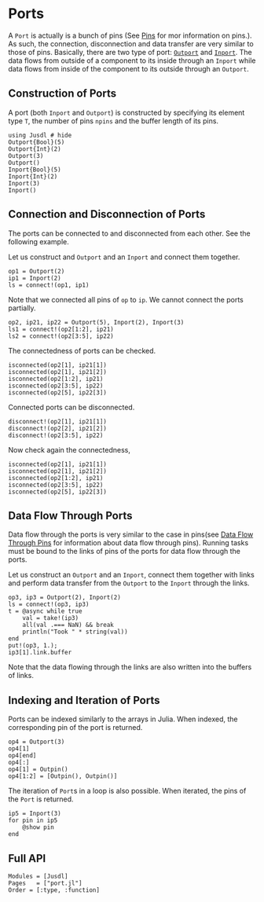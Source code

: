  # Ports

A `Port` is actually is a bunch of pins (See [Pins](@ref) for mor information on pins.). As such, the connection, disconnection and data transfer are very similar to those of pins. Basically, there are two type of port: [`Outport`](@ref) and [`Inport`](@ref). The data flows from outside of a component to its inside through an `Inport` while data flows from inside of the component to its outside through an `Outport`.

## Construction of Ports
A port (both `Inport` and `Outport`) is constructed by specifying its element type `T`, the number of pins `npins` and the buffer length of its pins.

```@repl port_example_1
using Jusdl # hide
Outport{Bool}(5)
Outport{Int}(2) 
Outport(3) 
Outport() 
Inport{Bool}(5)
Inport{Int}(2) 
Inport(3) 
Inport() 
```

## Connection and Disconnection of Ports
The ports can be connected to and disconnected from each other. See the following example.

Let us construct and `Outport` and an `Inport` and connect them together.
```@repl port_example_1
op1 = Outport(2)  
ip1 = Inport(2) 
ls = connect!(op1, ip1)
```
Note that we connected all pins of `op` to `ip`. We cannot connect the ports partially. 
```@repl port_example_1
op2, ip21, ip22 = Outport(5), Inport(2), Inport(3) 
ls1 = connect!(op2[1:2], ip21)
ls2 = connect!(op2[3:5], ip22)
```
The connectedness of ports can be checked. 
```@repl port_example_1
isconnected(op2[1], ip21[1])
isconnected(op2[1], ip21[2])
isconnected(op2[1:2], ip21)
isconnected(op2[3:5], ip22)
isconnected(op2[5], ip22[3])
```
Connected ports can be disconnected.
```@repl port_example_1
disconnect!(op2[1], ip21[1])
disconnect!(op2[2], ip21[2])
disconnect!(op2[3:5], ip22)
```
Now check again the connectedness,
```@repl port_example_1
isconnected(op2[1], ip21[1])
isconnected(op2[1], ip21[2])
isconnected(op2[1:2], ip21)
isconnected(op2[3:5], ip22)
isconnected(op2[5], ip22[3])
```

## Data Flow Through Ports
Data flow through the ports is very similar to the case in pins(see [Data Flow Through Pins](@ref) for information about data flow through pins). Running tasks must be bound to the links of pins of the ports for data flow through the ports.

Let us construct an `Outport` and an `Inport`, connect them together with links and perform data transfer from the `Outport` to the `Inport` through the links. 
```@repl port_example_1
op3, ip3 = Outport(2), Inport(2)
ls = connect!(op3, ip3)
t = @async while true
    val = take!(ip3)
    all(val .=== NaN) && break
    println("Took " * string(val))
end
put!(op3, 1.);
ip3[1].link.buffer
```
Note that the data flowing through the links are also written into the buffers of links.

## Indexing and Iteration of Ports 
Ports can be indexed similarly to the arrays in Julia. When indexed, the corresponding pin of the port is returned.
```@repl port_example_1
op4 = Outport(3) 
op4[1]
op4[end] 
op4[:]
op4[1] = Outpin()
op4[1:2] = [Outpin(), Outpin()]
```
The iteration of `Port`s in a loop is also possible. When iterated, the pins of the `Port` is returned.
```@repl port_example_1
ip5 = Inport(3)
for pin in ip5
    @show pin
end
```

## Full API 
```@autodocs
Modules = [Jusdl]
Pages   = ["port.jl"]
Order = [:type, :function]
```